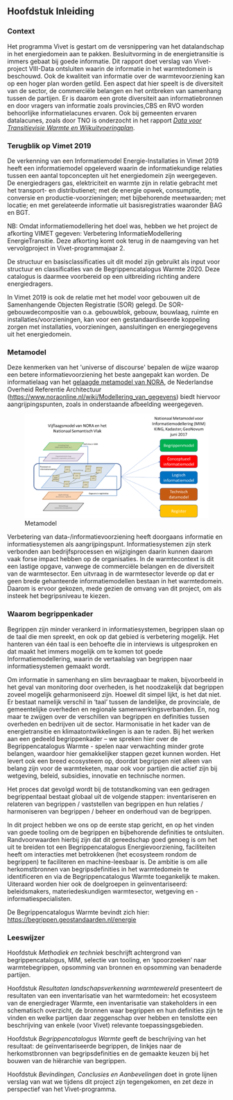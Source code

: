 Hoofdstuk Inleiding
-------------------

### Context
Het programma Vivet is gestart om de versnippering van het datalandschap in het energiedomein aan te pakken. Besluitvorming in de energietransitie is immers gebaat bij goede informatie. Dit rapport doet verslag van Vivet-project VIII-Data ontsluiten waarin de informatie in het warmtedomein is beschouwd. Ook de kwaliteit van informatie over de warmtevoorziening kan op een hoger plan worden getild. Een aspect dat hier speelt is de diversiteit van de sector, de commerciële belangen en het ontbreken van samenhang tussen de partijen. Er is daarom een grote diversiteit aan informatiebronnen en door vragers van informatie zoals provincies,CBS en RVO worden behoorlijke informatielacunes ervaren. Ook bij gemeenten ervaren datalacunes, zoals door TNO is onderzocht in het rapport [*Data voor Transitievisie Warmte en Wijkuitvoeringplan*](https://aardgasvrijewijken.nl/documenten/handlerdownloadfiles.ashx?idnv=1701562). 

### Terugblik op Vimet 2019
De verkenning van een Informatiemodel Energie-Installaties in Vimet 2019 heeft een informatiemodel opgeleverd waarin de informatiekundige relaties tussen een aantal topconcepten uit het energiedomein zijn weergegeven. De energiedragers gas, elektriciteit en warmte zijn in relatie gebracht met het transport- en distributienet; met de energie opwek, consumptie, conversie en productie-voorzieningen; met bijbehorende meetwaarden; met locatie; en met gerelateerde informatie uit basisregistraties waaronder BAG en BGT.

NB: Omdat informatiemodellering het doel was, hebben we het project de afkorting VIMET gegeven: Verbetering InformatieModellering EnergieTransitie. Deze afkorting komt ook terug in de naamgeving van het vervolgproject in Vivet-programmajaar 2. 

De structuur en basisclassificaties uit dit model zijn gebruikt als input voor structuur en classificaties van de Begrippencatalogus Warmte 2020. Deze catalogus is daarmee voorbereid op een uitbreiding richting andere energiedragers.

In Vimet 2019 is ook de relatie met het model voor gebouwen uit de Samenhangende Objecten Registratie (SOR) gelegd. De SOR-gebouwdecompositie van o.a. gebouwblok, gebouw, bouwlaag, ruimte en installaties/voorzieningen, kan voor een gestandaardiseerde koppeling zorgen met installaties, voorzieningen, aansluitingen en energiegegevens uit het energiedomein. 

### Metamodel
Deze kenmerken van het 'universe of discourse' bepalen de wijze waarop een betere informatievoorziening het beste aangepakt kan worden. De informatielaag van het [gelaagde metamodel van NORA](https://www.noraonline.nl/wiki/Vijflaagsmodel), de Nederlandse Overheid Referentie Architectuur (https://www.noraonline.nl/wiki/Modellering_van_gegevens) biedt hiervoor aangrijpingspunten, zoals in onderstaande afbeelding weergegeven. 

<figure id="Metamodel">
<img src="media/Lagen_Nationaal_Metamodel.png" alt="">
<figcaption>Metamodel</figcaption>
</figure>

Verbetering van data-/informatievoorziening heeft doorgaans informatie en informatiesystemen als aangrijpingspunt. Informatiesystemen zijn sterk verbonden aan bedrijfsprocessen en wijzigingen daarin kunnen daarom vaak forse impact hebben op de organisaties. In de warmtecontext is dit een lastige opgave, vanwege de commerciële belangen en de diversiteit van de warmtesector. Een uitvraag in de warmtesector leverde op dat er geen brede gehanteerde informatiemodellen bestaan in het warmtedomein. Daarom is ervoor gekozen, mede gezien de omvang van dit project,  om als insteek het begripsniveau te kiezen. 

### Waarom begrippenkader
Begrippen zijn minder verankerd in informatiesystemen, begrippen slaan op de taal die men spreekt, en ook op dat gebied is verbetering mogelijk. Het hanteren van één taal is een behoefte die in interviews is uitgesproken en dat maakt het immers mogelijk om te komen tot goede Informatiemodellering, waarin de vertaalslag van begrippen naar informatiesystemen gemaakt wordt. 

Om informatie in samenhang en slim bevraagbaar te maken, bijvoorbeeld in het geval van monitoring door overheden, is het noodzakelijk dat begrippen zoveel mogelijk geharmoniseerd zijn. Hoewel dit simpel lijkt, is het dat niet. Er bestaat namelijk verschil in ‘taal’ tussen de landelijke, de provinciale, de gemeentelijke overheden en regionale samenwerkingsverbanden.  En, nog maar te zwijgen over de verschillen van begrippen en definities tussen overheden en bedrijven uit de sector. Harmonisatie in het kader van de energietransitie en klimaatontwikkelingen is aan te raden. Bij het werken aan een gedeeld begrippenkader – we spreken hier over de Begrippencatalogus Warmte - spelen naar verwachting minder grote belangen, waardoor hier gemakkelijker stappen gezet kunnen worden. Het levert ook een breed ecosysteem op, doordat begrippen niet alleen van belang zijn voor de warmteketen, maar ook voor partijen die actief zijn bij wetgeving, beleid, subsidies, innovatie en technische normen. 

Het proces dat gevolgd wordt bij de totstandkoming van een gedragen begrippentaal bestaat globaal uit de volgende stappen: inventariseren en relateren van begrippen / vaststellen van begrippen en hun relaties / harmoniseren van begrippen / beheer en onderhoud van de begrippen. 

In dit project hebben we ons op de eerste stap gericht, en op het vinden van goede tooling om de begrippen en bijbehorende definities te ontsluiten. Randvoorwaarden hierbij zijn dat dit gereedschap goed genoeg is om het uit te breiden tot een Begrippencatalogus Energievoorziening, faciliteiten heeft om interacties met betrokkenen (het ecosysteem rondom de begrippen) te faciliteren en machine-leesbaar is. 
De ambitie is om alle herkomstbronnen van begripsdefinities in het warmtedomein te identificeren en via de Begrippencatalogus Warmte toegankelijk te maken. Uiteraard worden hier ook de doelgroepen in geïnventariseerd: beleidsmakers, materiedeskundigen warmtesector, wetgeving en -informatiespecialisten.  

De Begrippencatalogus Warmte bevindt zich hier: https://begrippen.geostandaarden.nl/energie

### Leeswijzer

Hoofdstuk *Methodiek en techniek* beschrijft achtergrond van begrippencatalogus,
MIM, selectie van tooling, en ‘spoorzoeken’ naar warmtebegrippen, opsomming van
bronnen en opsomming van benaderde partijen.

Hoofdstuk *Resultaten landschapsverkenning warmtewereld* presenteert de resultaten van een inventarisatie van het warmtedomein: het ecosysteem van de energiedrager Warmte, een inventarisatie van stakeholders in een schematisch overzicht, de bronnen waar begrippen en hun definities zijn te vinden en welke partijen daar zeggenschap over hebben en tenslotte een beschrijving van enkele (voor Vivet) relevante toepassingsgebieden. 

Hoofdstuk *Begrippencatalogus Warmte* geeft de beschrijving van het resultaat: de
geïnventariseerde begrippen, de linkjes naar de herkomstbronnen van
begripsdefinities en de gemaakte keuzen bij het bouwen van de hiërarchie van
begrippen.

Hoofdstuk *Bevindingen, Conclusies en Aanbevelingen* doet in grote lijnen verslag van wat we tijdens dit
project zijn tegengekomen, en zet deze in perspectief van het Vivet-programma.
